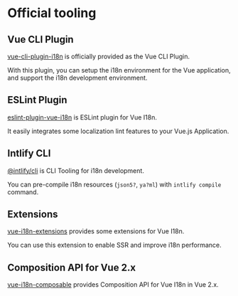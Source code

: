 # Official tooling


## Vue CLI Plugin

[vue-cli-plugin-i18n](https://github.com/kazupon/vue-cli-plugin-i18n) is officially provided as the Vue CLI Plugin.

With this plugin, you can setup the i18n environment for the Vue application, and support the i18n development environment.

## ESLint Plugin

[eslint-plugin-vue-i18n](https://intlify.github.io/eslint-plugin-vue-i18n/) is ESLint plugin for Vue I18n.

It easily integrates some localization lint features to your Vue.js Application.

## Intlify CLI

[@intlify/cli](https://github.com/intlify/cli) is CLI Tooling for i18n development.

You can pre-compile i18n resources (`json5?`, `ya?ml`) with `intlify compile` command.

## Extensions

[vue-i18n-extensions](https://github.com/intlify/vue-i18n-extensions) provides some extensions for Vue I18n.

You can use this extension to enable SSR and improve i18n performance.

## Composition API for Vue 2.x 

[vue-i18n-composable](https://github.com/intlify/vue-i18n-composable) provides Composition API for Vue I18n in Vue 2.x.
